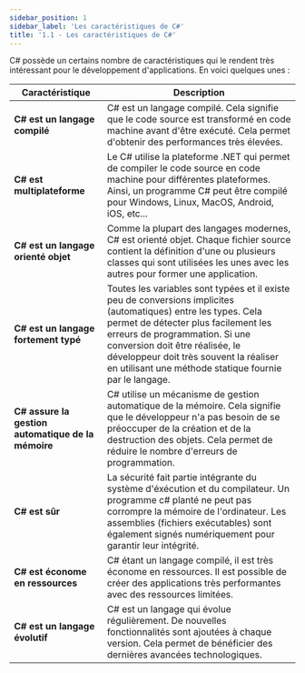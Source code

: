 ```yaml
---
sidebar_position: 1
sidebar_label: 'Les caractéristiques de C#'
title: '1.1 - Les caractéristiques de C#'
---
```


C# possède un certains nombre de caractéristiques qui le rendent très intéressant pour le développement d'applications. En voici quelques unes :

| Caractéristique                                    | Description                                                                                                                                                                                                                                                                                                                    |
| -------------------------------------------------- | ------------------------------------------------------------------------------------------------------------------------------------------------------------------------------------------------------------------------------------------------------------------------------------------------------------------------------ |
| **C# est un langage compilé**                      | C# est un langage compilé. Cela signifie que le code source est transformé en code machine avant d'être exécuté. Cela permet d'obtenir des performances très élevées.                                                                                                                                                          |
| **C# est multiplateforme**                         | Le C# utilise la plateforme .NET qui permet de compiler le code source en code machine pour différentes plateformes. Ainsi, un programme C# peut être compilé pour Windows, Linux, MacOS, Android, iOS, etc...                                                                                                                 |
| **C# est un langage orienté objet**                | Comme la plupart des langages modernes, C# est orienté objet. Chaque fichier source contient la définition d'une ou plusieurs classes qui sont utilisées les unes avec les autres pour former une application.                                                                                                                 |
| **C# est un langage fortement typé**               | Toutes les variables sont typées et il existe peu de conversions implicites (automatiques) entre les types. Cela permet de détecter plus facilement les erreurs de programmation. Si une conversion doit être réalisée, le développeur doit très souvent la réaliser en utilisant une méthode statique fournie par le langage. |
| **C# assure la gestion automatique de la mémoire** | C# utilise un mécanisme de gestion automatique de la mémoire. Cela signifie que le développeur n'a pas besoin de se préoccuper de la création et de la destruction des objets. Cela permet de réduire le nombre d'erreurs de programmation.                                                                                    |
| **C# est sûr**                                     | La sécurité fait partie intégrante du système d'éxécution et du compilateur. Un programme c# planté ne peut pas corrompre la mémoire de l'ordinateur. Les assemblies (fichiers exécutables) sont également signés numériquement pour garantir leur intégrité.                                                                  |
| **C# est économe en ressources**                   | C# étant un langage compilé, il est très économe en ressources. Il est possible de créer des applications très performantes avec des ressources limitées.                                                                                                                                                                      |
| **C# est un langage évolutif**                     | C# est un langage qui évolue régulièrement. De nouvelles fonctionnalités sont ajoutées à chaque version. Cela permet de bénéficier des dernières avancées technologiques.                                                                                                                                                      |
